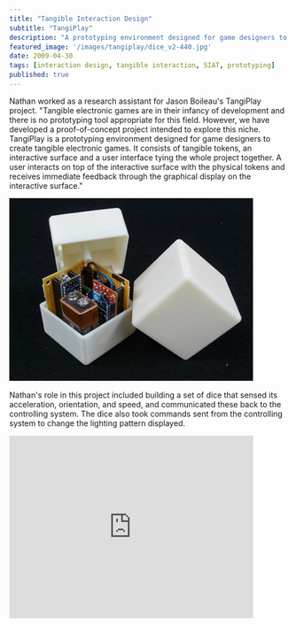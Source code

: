 ```yaml
---
title: "Tangible Interaction Design"
subtitle: "TangiPlay"
description: "A prototyping environment designed for game designers to create tangible electronic games."
featured_image: '/images/tangiplay/dice_v2-440.jpg'
date: 2009-04-30
tags: [interaction design, tangible interaction, SIAT, prototyping]
published: true
---
```


Nathan worked as a research assistant for Jason Boileau's TangiPlay project. "Tangible electronic games are in their infancy of development and there is no prototyping tool appropriate for this field. However, we have developed a proof-of-concept project intended to explore this niche. TangiPlay is a prototyping environment designed for game designers to create tangible electronic games. It consists of tangible tokens, an interactive surface and a user interface tying the whole project together. A user interacts on top of the interactive surface with the physical tokens and receives immediate feedback through the graphical display on the interactive surface." 

![Physical Prototype](/images/projects/tangiplay/dice_v2-440.jpg)

Nathan's role in this project included building a set of dice that sensed its acceleration, orientation, and speed, and communicated these back to the controlling system. The dice also took commands sent from the controlling system to change the lighting pattern displayed.

<iframe src="https://player.vimeo.com/video/33841683?portrait=0" webkitallowfullscreen="" mozallowfullscreen="" allowfullscreen="" width="440" height="330" frameborder="0"></iframe>